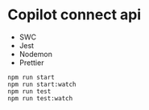# Copilot connect api

- SWC
- Jest
- Nodemon
- Prettier

```
npm run start
npm run start:watch
npm run test
npm run test:watch
```
